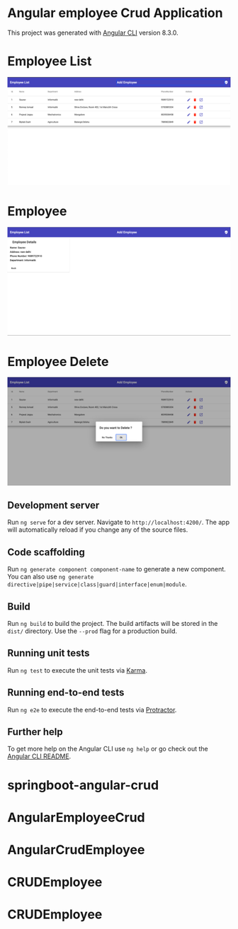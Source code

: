# Angular employee Crud Application

This project was generated with [Angular CLI](https://github.com/angular/angular-cli) version 8.3.0.
# Employee List
![](/src/assets/list.png)
# Employee 
![](/src/assets/details.png)
# Employee Delete 
![](/src/assets/dialog.png)




## Development server

Run `ng serve` for a dev server. Navigate to `http://localhost:4200/`. The app will automatically reload if you change any of the source files.

## Code scaffolding

Run `ng generate component component-name` to generate a new component. You can also use `ng generate directive|pipe|service|class|guard|interface|enum|module`.

## Build

Run `ng build` to build the project. The build artifacts will be stored in the `dist/` directory. Use the `--prod` flag for a production build.

## Running unit tests

Run `ng test` to execute the unit tests via [Karma](https://karma-runner.github.io).

## Running end-to-end tests

Run `ng e2e` to execute the end-to-end tests via [Protractor](http://www.protractortest.org/).

## Further help

To get more help on the Angular CLI use `ng help` or go check out the [Angular CLI README](https://github.com/angular/angular-cli/blob/master/README.md).
# springboot-angular-crud
# AngularEmployeeCrud
# AngularCrudEmployee
# CRUDEmployee
# CRUDEmployee
